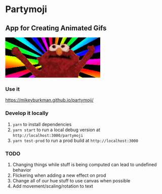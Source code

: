 # Partymoji

## App for Creating Animated Gifs

![Hello-Rainbox](./hellmo-rainbow.gif 'Hellmo Rainbow')

### Use it

https://mikeyburkman.github.io/partymoji/

### Develop it locally

1. `yarn` to install dependencies
2. `yarn start` to run a local debug version at `http://localhost:3000/partymoji`
3. `yarn test-prod` to run a prod build at `http://localhost:3000`

### TODO

1. Changing things while stuff is being computed can lead to undefined behavior
2. Flickering when adding a new effect on prod
3. Change all of our hue stuff to use canvas when possible
4. Add movement/scaling/rotation to text
